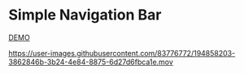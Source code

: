 # Simple Navigation Bar
[DEMO](http://htmlpreview.github.io/?https://github.com/leetung0718/SimpleNavbar/blob/main/index.html)

https://user-images.githubusercontent.com/83776772/194858203-3862846b-3b24-4e84-8875-6d27d6fbca1e.mov

